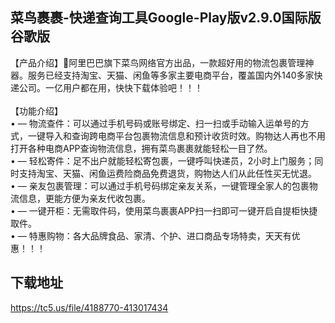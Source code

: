 ## 菜鸟裹裹-快递查询工具Google-Play版v2.9.0国际版谷歌版
【产品介绍】阿里巴巴旗下菜鸟网络官方出品，一款超好用的物流包裹管理神器。服务已经支持淘宝、天猫、闲鱼等多家主要电商平台，覆盖国内外140多家快递公司。一亿用户都在用，快快下载体验吧！！！ <br> <br>【功能介绍】 <br>• — 物流查件：可以通过手机号码或账号绑定、扫一扫或手动输入运单号的方式，一键导入和查询跨电商平台包裹物流信息和预计收货时效。购物达人再也不用打开各种电商APP查询物流信息，拥有菜鸟裹裹就能轻松一目了然。 <br>• — 轻松寄件：足不出户就能轻松寄包裹，一键呼叫快递员，2小时上门服务；同时支持淘宝、天猫、闲鱼运费险商品免费退货，购物达人们从此任性买无忧退。 <br>• — 亲友包裹管理：可以通过手机号码绑定亲友关系，一键管理全家人的包裹物流信息，更能方便为亲友代收包裹。 <br>• — 一键开柜：无需取件码，使用菜鸟裹裹APP扫一扫即可一键开启自提柜快捷取件。 <br>• — 特惠购物：各大品牌食品、家清、个护、进口商品专场特卖，天天有优惠！！！
## 下载地址
https://tc5.us/file/4188770-413017434